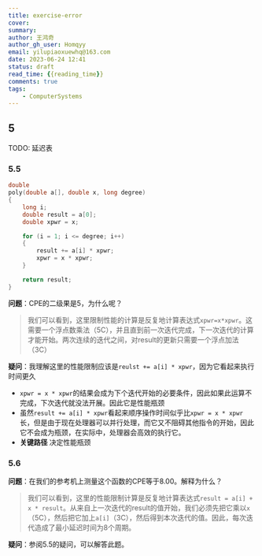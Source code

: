 ```yaml
---
title: exercise-error
cover: 
summary:
author: 王鸿奇
author_gh_user: Homqyy
email: yilupiaoxuewhq@163.com
date: 2023-06-24 12:41
status: draft
read_time: {{reading_time}}
comments: true
tags:
    - ComputerSystems
---
```


## 5

TODO: 延迟表

### 5.5

```c
double
poly(double a[], double x, long degree)
{
    long i;
    double result = a[0];
    double xpwr = x;

    for (i = 1; i <= degree; i++)
    {
        result += a[i] * xpwr;
        xpwr = x * xpwr;
    }

    return result;
}
```

**问题**：CPE的二级果是5，为什么呢？

> 我们可以看到，这里限制性能的计算是反复地计算表达式`xpwr=x*xpwr`。这需要一个浮点数乘法（5C），并且直到前一次迭代完成，下一次迭代的计算才能开始。两次连续的迭代之间，对result的更新只需要一个浮点加法（3C）

**疑问**：我理解这里的性能限制应该是`reulst += a[i] * xpwr`，因为它看起来执行时间更久

- `xpwr = x * xpwr`的结果会成为下个迭代开始的必要条件，因此如果此运算不完成，下次迭代就没法开展。因此它是性能瓶颈
- 虽然`result += a[i] * xpwr`看起来顺序操作时间似乎比`xpwr = x * xpwr`长，但是由于现在处理器可以并行处理，而它又不阻碍其他指令的开始，因此它不会成为瓶颈，在实际中，处理器会高效的执行它。
- **关键路径** 决定性能瓶颈

### 5.6

**问题**：在我们的参考机上测量这个函数的CPE等于8.00。解释为什么？

> 我们可以看到，这里的性能限制计算是反复地计算表达式`result = a[i] + x * result`。从来自上一次迭代的result的值开始，我们必须先把它乘以`x`（5C），然后把它加上`a[i]`（3C），然后得到本次迭代的值。因此，每次迭代造成了最小延迟时间为8个周期。

**疑问**：参阅5.5的疑问，可以解答此题。
